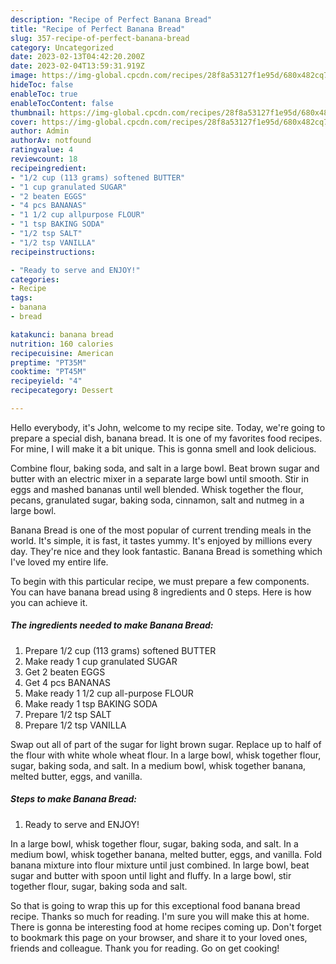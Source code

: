 ```yaml
---
description: "Recipe of Perfect Banana Bread"
title: "Recipe of Perfect Banana Bread"
slug: 357-recipe-of-perfect-banana-bread
category: Uncategorized
date: 2023-02-13T04:42:20.200Z
date: 2023-02-04T13:59:31.919Z
image: https://img-global.cpcdn.com/recipes/28f8a53127f1e95d/680x482cq70/banana-bread-recipe-main-photo.jpg
hideToc: false
enableToc: true
enableTocContent: false
thumbnail: https://img-global.cpcdn.com/recipes/28f8a53127f1e95d/680x482cq70/banana-bread-recipe-main-photo.jpg
cover: https://img-global.cpcdn.com/recipes/28f8a53127f1e95d/680x482cq70/banana-bread-recipe-main-photo.jpg
author: Admin
authorAv: notfound
ratingvalue: 4
reviewcount: 18
recipeingredient:
- "1/2 cup (113 grams) softened BUTTER"
- "1 cup granulated SUGAR"
- "2 beaten EGGS"
- "4 pcs BANANAS"
- "1 1/2 cup allpurpose FLOUR"
- "1 tsp BAKING SODA"
- "1/2 tsp SALT"
- "1/2 tsp VANILLA"
recipeinstructions:

- "Ready to serve and ENJOY!"
categories:
- Recipe
tags:
- banana
- bread

katakunci: banana bread 
nutrition: 160 calories
recipecuisine: American
preptime: "PT35M"
cooktime: "PT45M"
recipeyield: "4"
recipecategory: Dessert

---
```



Hello everybody, it's John, welcome to my recipe site. Today, we're going to prepare a special dish, banana bread. It is one of my favorites food recipes. For mine, I will make it a bit unique. This is gonna smell and look delicious.

Combine flour, baking soda, and salt in a large bowl. Beat brown sugar and butter with an electric mixer in a separate large bowl until smooth. Stir in eggs and mashed bananas until well blended. Whisk together the flour, pecans, granulated sugar, baking soda, cinnamon, salt and nutmeg in a large bowl.

Banana Bread is one of the most popular of current trending meals in the world. It's simple, it is fast, it tastes yummy. It's enjoyed by millions every day. They're nice and they look fantastic. Banana Bread is something which I've loved my entire life.


To begin with this particular recipe, we must prepare a few components. You can have banana bread using 8 ingredients and 0 steps. Here is how you can achieve it.

<!--inarticleads1-->

##### The ingredients needed to make Banana Bread:

1. Prepare 1/2 cup (113 grams) softened BUTTER
1. Make ready 1 cup granulated SUGAR
1. Get 2 beaten EGGS
1. Get 4 pcs BANANAS
1. Make ready 1 1/2 cup all-purpose FLOUR
1. Make ready 1 tsp BAKING SODA
1. Prepare 1/2 tsp SALT
1. Prepare 1/2 tsp VANILLA


Swap out all of part of the sugar for light brown sugar. Replace up to half of the flour with white whole wheat flour. In a large bowl, whisk together flour, sugar, baking soda, and salt. In a medium bowl, whisk together banana, melted butter, eggs, and vanilla. 

<!--inarticleads2-->

##### Steps to make Banana Bread:


1. Ready to serve and ENJOY!

In a large bowl, whisk together flour, sugar, baking soda, and salt. In a medium bowl, whisk together banana, melted butter, eggs, and vanilla. Fold banana mixture into flour mixture until just combined. In large bowl, beat sugar and butter with spoon until light and fluffy. In a large bowl, stir together flour, sugar, baking soda and salt. 

So that is going to wrap this up for this exceptional food banana bread recipe. Thanks so much for reading. I'm sure you will make this at home. There is gonna be interesting food at home recipes coming up. Don't forget to bookmark this page on your browser, and share it to your loved ones, friends and colleague. Thank you for reading. Go on get cooking!
